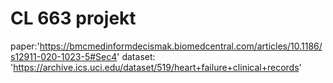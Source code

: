 # CL 663 projekt
paper:'https://bmcmedinformdecismak.biomedcentral.com/articles/10.1186/s12911-020-1023-5#Sec4'
dataset: 'https://archive.ics.uci.edu/dataset/519/heart+failure+clinical+records'
